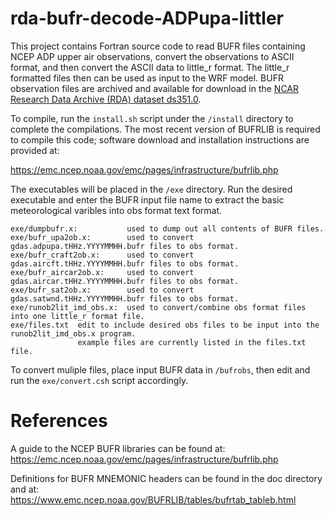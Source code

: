 # rda-bufr-decode-ADPupa-littler

This project contains Fortran source code to read BUFR files containing NCEP ADP upper air observations,
convert the observations to ASCII format, and then convert the ASCII data to little_r format. The 
little_r formatted files then can be used as input to the WRF model.  BUFR observation files are 
archived and available for download in the [NCAR Research Data Archive (RDA) dataset ds351.0](https://doi.org/10.5065/39C5-Z211).

To compile, run the `install.sh` script under the `/install` directory to complete the compilations.
The most recent version of BUFRLIB is required to compile this code; software download and 
installation instructions are provided at:

https://emc.ncep.noaa.gov/emc/pages/infrastructure/bufrlib.php

The executables will be placed in the `/exe` directory.  Run
the desired executable and enter the BUFR input file name to extract
the basic meteorological varibles into obs format text format.  
```
exe/dumpbufr.x:           used to dump out all contents of BUFR files.
exe/bufr_upa2ob.x:        used to convert gdas.adpupa.tHHz.YYYYMMHH.bufr files to obs format.
exe/bufr_craft2ob.x:      used to convert gdas.aircft.tHHz.YYYYMMHH.bufr files to obs format.
exe/bufr_aircar2ob.x:     used to convert gdas.aircar.tHHz.YYYYMMHH.bufr files to obs format.
exe/bufr_sat2ob.x:        used to convert gdas.satwnd.tHHz.YYYYMMHH.bufr files to obs format.
exe/runob2lit_imd_obs.x:  used to convert/combine obs format files into one little_r format file.
exe/files.txt  edit to include desired obs files to be input into the runob2lit_imd_obs.x program.
               example files are currently listed in the files.txt file. 
```
To convert muliple files, place input BUFR data in `/bufrobs`,
then edit and run the `exe/convert.csh` script accordingly.

# References
A guide to the NCEP BUFR libraries can be found at:
https://emc.ncep.noaa.gov/emc/pages/infrastructure/bufrlib.php

Definitions for BUFR MNEMONIC headers can be found in the doc directory 
and at: 
https://www.emc.ncep.noaa.gov/BUFRLIB/tables/bufrtab_tableb.html 		
